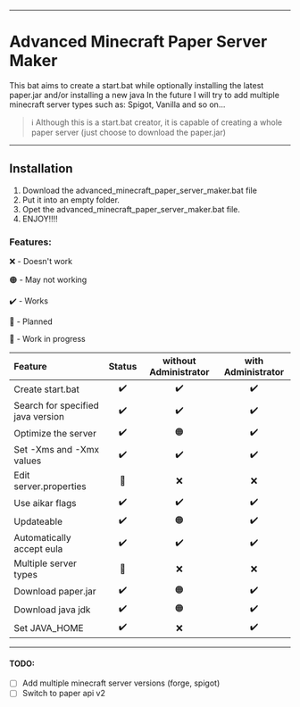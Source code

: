 * * *

# Advanced Minecraft Paper Server Maker
This bat aims to create a start.bat while optionally installing the latest paper.jar and/or installing a new java 
In the future I will try to add multiple minecraft server types such as: Spigot, Vanilla and so on...

> ℹ️ Although this is a start.bat creator, it is capable of creating a whole paper server (just choose to download the paper.jar)

* * *
## Installation
1. Download the advanced_minecraft_paper_server_maker.bat file
2. Put it into an empty folder.
3. Opet the advanced_minecraft_paper_server_maker.bat file.
4. ENJOY!!!!



### Features:

❌ - Doesn't work

🟠 - May not working

✔️ - Works

🦄 - Planned

🔨 - Work in progress

Feature | Status | without Administrator | with Administrator
:--| :-: | :-: | :-:
Create start.bat | ✔️ | ✔️ | ✔️
Search for specified java version | ✔️  | ✔️ | ✔️
Optimize the server | ✔️  | 🟠 | ✔️
Set -Xms and -Xmx values | ✔️  | ✔️ | ✔️
Edit server.properties | 🦄  | ❌ | ❌
Use aikar flags | ✔️  | ✔️ | ✔️
Updateable | ✔️  | 🟠 | ✔️
Automatically accept eula | ✔️  | ✔️ | ✔️
Multiple server types | 🦄  | ❌ | ❌
Download paper.jar | ✔️  | 🟠 | ✔️
Download java jdk | ✔️  | 🟠 | ✔️
Set JAVA_HOME | ✔️  | ❌ | ✔️


* * *

#### TODO:
- [ ] Add multiple minecraft server versions (forge, spigot)
- [ ] Switch to paper api v2
